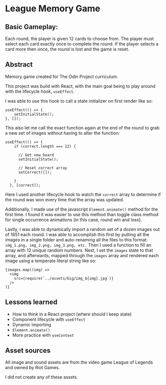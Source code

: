 # League Memory Game
## Basic Gameplay:
Each round, the player is given 12 cards to choose from. The player must select each card exactly once to complete the round. If the player selects a card more then once, the round is lost and the game is reset. 

## Abstract
Memory game created for The Odin Project curriculum. 

This project was build with React, with the main goal being to play around with the lifecycle hook, `useEffect`. 

I was able to use this hook to call a state initializer on first render like so:

```
useEffect(() => {
    setInitialState();
}, []);
```

This also let me call the exact function again at the end of the round to grab a new set of images without having to alter the function: 

```
useEffect(() => {
    if (correct.length === 12) {

      // Get new board
      setInitialState();

      // Reset correct array
      setCorrect([]);

    }
  }, [correct]);

```
Here I used another lifecycle hook to watch the `correct` array to determine if the round was won every time that the array was updated.

Additionally, I made use of the javascript `Element.animate()` method for the first time. I found it was easier to use this method than toggle class method for single occurrence animations (in this case, round win and loss).

Lastly, I was able to dynamically import a random set of a dozen images out of 1651 each round. I was able to accomplish this first by putting all the images in a single folder and auto-renaming all the files to this format: 
`img_1.png, img_2.png, img_3.png, etc.`
Then I used a function to fill an array with 12 unique random numbers. Next, I set the `images` state to that array, and afterwards, mapped through the `images` array and rendered each image using a temperate literal string like so:
```
{images.map((img) =>
  <img
    src={require(`../assets/big/img_${img}.jpg`)}
  />
)}
```
## Lessons learned

-   How to think in a React project (where should I keep state)
-   Component lifecycle with `useEffect` 
-   Dynamic importing
-   `Element.animate()`
-   More practice with `useContext`

## Asset sources

All image and sound assets are from the video game League of Legends and owned by Riot Games. 

I did not create any of these assets. 